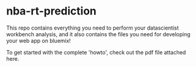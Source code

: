 # nba-rt-prediction
This repo contains everything you need to perform your datascientist workbench analysis, and it also contains the files you need for developing your web app on bluemix!

To get started with the complete 'howto', check out the pdf file attached here.
